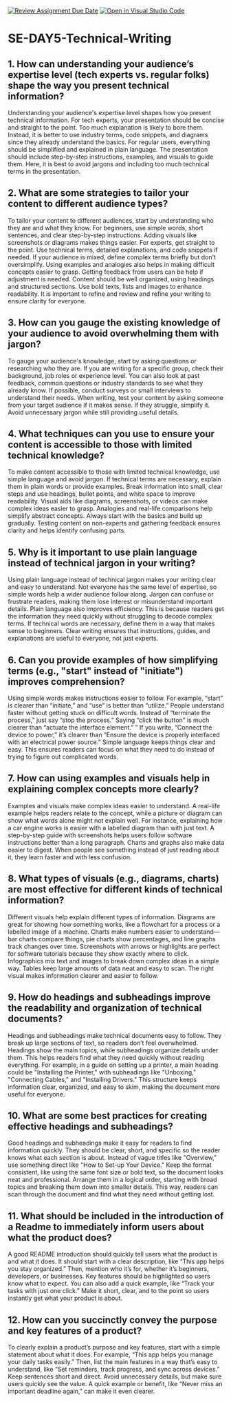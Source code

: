 [![Review Assignment Due Date](https://classroom.github.com/assets/deadline-readme-button-22041afd0340ce965d47ae6ef1cefeee28c7c493a6346c4f15d667ab976d596c.svg)](https://classroom.github.com/a/zsAR-pyY)
[![Open in Visual Studio Code](https://classroom.github.com/assets/open-in-vscode-2e0aaae1b6195c2367325f4f02e2d04e9abb55f0b24a779b69b11b9e10269abc.svg)](https://classroom.github.com/online_ide?assignment_repo_id=18482682&assignment_repo_type=AssignmentRepo)
# SE-DAY5-Technical-Writing
## 1. How can understanding your audience’s expertise level (tech experts vs. regular folks) shape the way you present technical information?
Understanding your audience's expertise level shapes how you present technical information. For tech experts, your presentation should be concise and straight to the point. Too much explanation is likely to bore them. Instead, it is better to use industry terms, code snippets, and diagrams since they already understand the basics. For regular users, everything should be simplified and explained in plain language. The presentation should include step-by-step instructions, examples, and visuals to guide them. Here, it is best to avoid jargons and including too much technical terms in the presentation.
## 2. What are some strategies to tailor your content to different audience types?
To tailor your content to different audiences, start by understanding who they are and what they know. For beginners, use simple words, short sentences, and clear step-by-step instructions. Adding visuals like screenshots or diagrams makes things easier. For experts, get straight to the point. Use technical terms, detailed explanations, and code snippets if needed. If your audience is mixed, define complex terms briefly but don't oversimplify. Using examples and analogies also helps in making difficult concepts easier to grasp. Getting feedback from users can be help if adjustment is needed. Content should be well organized, using headings and structured sections. Use bold texts, lists and images to enhance readability. It is important to refine and review and refine your writing to ensure clarity for everyone.
## 3. How can you gauge the existing knowledge of your audience to avoid overwhelming them with jargon?
To gauge your audience's knowledge, start by asking questions or researching who they are. If you are writing for a specific group, check their background, job roles or experience level. You can also look at past feedback, common questions or industry standards to see what they already know. If possible, conduct surveys or small interviews to understand their needs. When writing, test your content by asking someone from your target audience if it makes sense. If they struggle, simplify it. Avoid unnecessary jargon while still providing useful details.
## 4. What techniques can you use to ensure your content is accessible to those with limited technical knowledge?
To make content accessible to those with limited technical knowledge, use simple language and avoid jargon. If technical terms are necessary, explain them in plain words or provide examples. Break information into small, clear steps and use headings, bullet points, and white space to improve readability. Visual aids like diagrams, screenshots, or videos can make complex ideas easier to grasp. Analogies and real-life comparisons help simplify abstract concepts. Always start with the basics and build up gradually. Testing content on non-experts and gathering feedback ensures clarity and helps identify confusing parts.
## 5. Why is it important to use plain language instead of technical jargon in your writing?
Using plain language instead of technical jargon makes your writing clear and easy to understand. Not everyone has the same level of expertise, so simple words help a wider audience follow along. Jargon can confuse or frustrate readers, making them lose interest or misunderstand important details. Plain language also improves efficiency. This is because readers get the information they need quickly without struggling to decode complex terms. If technical words are necessary, define them in a way that makes sense to beginners. Clear writing ensures that instructions, guides, and explanations are useful to everyone, not just experts.
## 6. Can you provide examples of how simplifying terms (e.g., "start" instead of "initiate") improves comprehension?
Using simple words makes instructions easier to follow. For example, “start” is clearer than “initiate,” and “use” is better than “utilize.” People understand faster without getting stuck on difficult words. Instead of “terminate the process,” just say “stop the process.” Saying “click the button” is much clearer than “actuate the interface element.” ” If you write, “Connect the device to power,” it’s clearer than “Ensure the device is properly interfaced with an electrical power source.” Simple language keeps things clear and easy. This ensures readers can focus on what they need to do instead of trying to figure out complicated words.
## 7. How can using examples and visuals help in explaining complex concepts more clearly?
Examples and visuals make complex ideas easier to understand. A real-life example helps readers relate to the concept, while a picture or diagram can show what words alone might not explain well. For instance, explaining how a car engine works is easier with a labelled diagram than with just text. A step-by-step guide with screenshots helps users follow software instructions better than a long paragraph. Charts and graphs also make data easier to digest. When people see something instead of just reading about it, they learn faster and with less confusion.
## 8. What types of visuals (e.g., diagrams, charts) are most effective for different kinds of technical information?
Different visuals help explain different types of information. Diagrams are great for showing how something works, like a flowchart for a process or a labelled image of a machine. Charts make numbers easier to understand—bar charts compare things, pie charts show percentages, and line graphs track changes over time. Screenshots with arrows or highlights are perfect for software tutorials because they show exactly where to click. Infographics mix text and images to break down complex ideas in a simple way. Tables keep large amounts of data neat and easy to scan. The right visual makes information clearer and easier to follow.
## 9. How do headings and subheadings improve the readability and organization of technical documents?
Headings and subheadings make technical documents easy to follow. They break up large sections of text, so readers don’t feel overwhelmed. Headings show the main topics, while subheadings organize details under them. This helps readers find what they need quickly without reading everything. For example, in a guide on setting up a printer, a main heading could be "Installing the Printer," with subheadings like "Unboxing," "Connecting Cables," and "Installing Drivers." This structure keeps information clear, organized, and easy to skim, making the document more useful for everyone.
## 10. What are some best practices for creating effective headings and subheadings?
Good headings and subheadings make it easy for readers to find information quickly. They should be clear, short, and specific so the reader knows what each section is about. Instead of vague titles like "Overview," use something direct like "How to Set-up Your Device." Keep the format consistent, like using the same font size or bold text, so the document looks neat and professional. Arrange them in a logical order, starting with broad topics and breaking them down into smaller details. This way, readers can scan through the document and find what they need without getting lost.
## 11. What should be included in the introduction of a Readme to immediately inform users about what the product does?
A good README introduction should quickly tell users what the product is and what it does. It should start with a clear description, like “This app helps you stay organized.” Then, mention who it’s for, whether it’s beginners, developers, or businesses. Key features should be highlighted so users know what to expect. You can also add a quick example, like “Track your tasks with just one click.” Make it short, clear, and to the point so users instantly get what your product is about.
## 12. How can you succinctly convey the purpose and key features of a product?
To clearly explain a product’s purpose and key features, start with a simple statement about what it does. For example, “This app helps you manage your daily tasks easily.” Then, list the main features in a way that’s easy to understand, like “Set reminders, track progress, and sync across devices.” Keep sentences short and direct. Avoid unnecessary details, but make sure users quickly see the value. A quick example or benefit, like “Never miss an important deadline again,” can make it even clearer.
